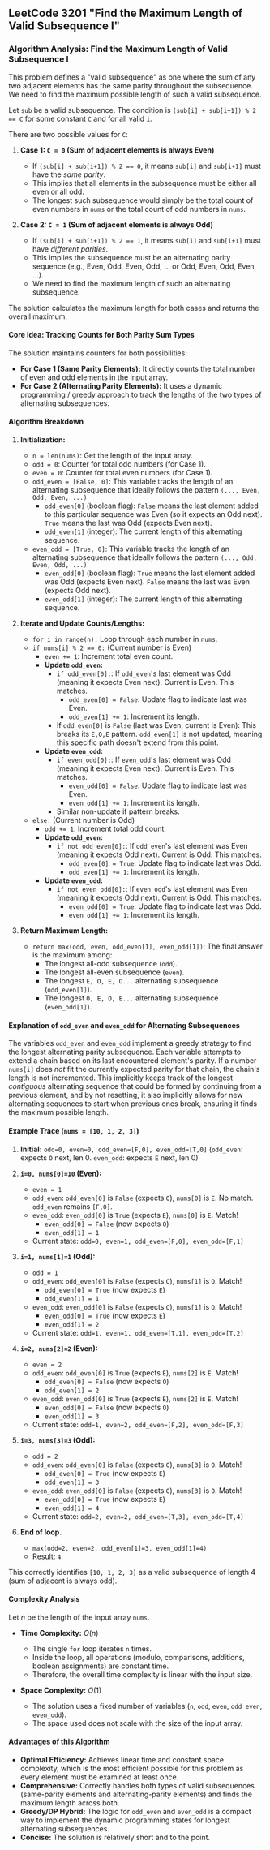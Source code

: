 LeetCode 3201 "Find the Maximum Length of Valid Subsequence I"
---

### **Algorithm Analysis: Find the Maximum Length of Valid Subsequence I**

This problem defines a "valid subsequence" as one where the sum of any two adjacent elements has the same parity throughout the subsequence. We need to find the maximum possible length of such a valid subsequence.

Let `sub` be a valid subsequence. The condition is `(sub[i] + sub[i+1]) % 2 == C` for some constant `C` and for all valid `i`.

There are two possible values for `C`:

1.  **Case 1: `C = 0` (Sum of adjacent elements is always Even)**
    * If `(sub[i] + sub[i+1]) % 2 == 0`, it means `sub[i]` and `sub[i+1]` must have the *same parity*.
    * This implies that all elements in the subsequence must be either all even or all odd.
    * The longest such subsequence would simply be the total count of even numbers in `nums` or the total count of odd numbers in `nums`.

2.  **Case 2: `C = 1` (Sum of adjacent elements is always Odd)**
    * If `(sub[i] + sub[i+1]) % 2 == 1`, it means `sub[i]` and `sub[i+1]` must have *different parities*.
    * This implies the subsequence must be an alternating parity sequence (e.g., Even, Odd, Even, Odd, ... or Odd, Even, Odd, Even, ...).
    * We need to find the maximum length of such an alternating subsequence.

The solution calculates the maximum length for both cases and returns the overall maximum.

#### **Core Idea: Tracking Counts for Both Parity Sum Types**

The solution maintains counters for both possibilities:

* **For Case 1 (Same Parity Elements):** It directly counts the total number of even and odd elements in the input array.
* **For Case 2 (Alternating Parity Elements):** It uses a dynamic programming / greedy approach to track the lengths of the two types of alternating subsequences.

#### **Algorithm Breakdown**

1.  **Initialization:**
    * `n = len(nums)`: Get the length of the input array.
    * `odd = 0`: Counter for total odd numbers (for Case 1).
    * `even = 0`: Counter for total even numbers (for Case 1).
    * `odd_even = [False, 0]`: This variable tracks the length of an alternating subsequence that ideally follows the pattern `(..., Even, Odd, Even, ...)`
        * `odd_even[0]` (boolean flag): `False` means the last element added to this particular sequence was Even (so it expects an Odd next). `True` means the last was Odd (expects Even next).
        * `odd_even[1]` (integer): The current length of this alternating sequence.
    * `even_odd = [True, 0]`: This variable tracks the length of an alternating subsequence that ideally follows the pattern `(..., Odd, Even, Odd, ...)`
        * `even_odd[0]` (boolean flag): `True` means the last element added was Odd (expects Even next). `False` means the last was Even (expects Odd next).
        * `even_odd[1]` (integer): The current length of this alternating sequence.

2.  **Iterate and Update Counts/Lengths:**
    * `for i in range(n):` Loop through each number in `nums`.
    * `if nums[i] % 2 == 0:` (Current number is Even)
        * `even += 1`: Increment total even count.
        * **Update `odd_even`:**
            * `if odd_even[0]:`: If `odd_even`'s last element was Odd (meaning it expects Even next). Current is Even. This matches.
                * `odd_even[0] = False`: Update flag to indicate last was Even.
                * `odd_even[1] += 1`: Increment its length.
            * If `odd_even[0]` is `False` (last was Even, current is Even): This breaks its `E,O,E` pattern. `odd_even[1]` is not updated, meaning this specific path doesn't extend from this point.
        * **Update `even_odd`:**
            * `if even_odd[0]:`: If `even_odd`'s last element was Odd (meaning it expects Even next). Current is Even. This matches.
                * `even_odd[0] = False`: Update flag to indicate last was Even.
                * `even_odd[1] += 1`: Increment its length.
            * Similar non-update if pattern breaks.
    * `else:` (Current number is Odd)
        * `odd += 1`: Increment total odd count.
        * **Update `odd_even`:**
            * `if not odd_even[0]:`: If `odd_even`'s last element was Even (meaning it expects Odd next). Current is Odd. This matches.
                * `odd_even[0] = True`: Update flag to indicate last was Odd.
                * `odd_even[1] += 1`: Increment its length.
        * **Update `even_odd`:**
            * `if not even_odd[0]:`: If `even_odd`'s last element was Even (meaning it expects Odd next). Current is Odd. This matches.
                * `even_odd[0] = True`: Update flag to indicate last was Odd.
                * `even_odd[1] += 1`: Increment its length.

3.  **Return Maximum Length:**
    * `return max(odd, even, odd_even[1], even_odd[1])`: The final answer is the maximum among:
        * The longest all-odd subsequence (`odd`).
        * The longest all-even subsequence (`even`).
        * The longest `E, O, E, O...` alternating subsequence (`odd_even[1]`).
        * The longest `O, E, O, E...` alternating subsequence (`even_odd[1]`).

#### **Explanation of `odd_even` and `even_odd` for Alternating Subsequences**

The variables `odd_even` and `even_odd` implement a greedy strategy to find the longest alternating parity subsequence. Each variable attempts to extend a chain based on its last encountered element's parity. If a number `nums[i]` does *not* fit the currently expected parity for that chain, the chain's length is not incremented. This implicitly keeps track of the longest *contiguous* alternating sequence that could be formed by continuing from a previous element, and by not resetting, it also implicitly allows for new alternating sequences to start when previous ones break, ensuring it finds the maximum possible length.

#### **Example Trace (`nums = [10, 1, 2, 3]`)**

1.  **Initial:** `odd=0, even=0, odd_even=[F,0], even_odd=[T,0]`
    (`odd_even`: expects `O` next, len 0. `even_odd`: expects `E` next, len 0)

2.  **`i=0, nums[0]=10` (Even):**
    * `even = 1`
    * `odd_even`: `odd_even[0]` is `False` (expects `O`), `nums[0]` is `E`. No match. `odd_even` remains `[F,0]`.
    * `even_odd`: `even_odd[0]` is `True` (expects `E`), `nums[0]` is `E`. Match!
        * `even_odd[0] = False` (now expects `O`)
        * `even_odd[1] = 1`
    * Current state: `odd=0, even=1, odd_even=[F,0], even_odd=[F,1]`

3.  **`i=1, nums[1]=1` (Odd):**
    * `odd = 1`
    * `odd_even`: `odd_even[0]` is `False` (expects `O`), `nums[1]` is `O`. Match!
        * `odd_even[0] = True` (now expects `E`)
        * `odd_even[1] = 1`
    * `even_odd`: `even_odd[0]` is `False` (expects `O`), `nums[1]` is `O`. Match!
        * `even_odd[0] = True` (now expects `E`)
        * `even_odd[1] = 2`
    * Current state: `odd=1, even=1, odd_even=[T,1], even_odd=[T,2]`

4.  **`i=2, nums[2]=2` (Even):**
    * `even = 2`
    * `odd_even`: `odd_even[0]` is `True` (expects `E`), `nums[2]` is `E`. Match!
        * `odd_even[0] = False` (now expects `O`)
        * `odd_even[1] = 2`
    * `even_odd`: `even_odd[0]` is `True` (expects `E`), `nums[2]` is `E`. Match!
        * `even_odd[0] = False` (now expects `O`)
        * `even_odd[1] = 3`
    * Current state: `odd=1, even=2, odd_even=[F,2], even_odd=[F,3]`

5.  **`i=3, nums[3]=3` (Odd):**
    * `odd = 2`
    * `odd_even`: `odd_even[0]` is `False` (expects `O`), `nums[3]` is `O`. Match!
        * `odd_even[0] = True` (now expects `E`)
        * `odd_even[1] = 3`
    * `even_odd`: `even_odd[0]` is `False` (expects `O`), `nums[3]` is `O`. Match!
        * `even_odd[0] = True` (now expects `E`)
        * `even_odd[1] = 4`
    * Current state: `odd=2, even=2, odd_even=[T,3], even_odd=[T,4]`

6.  **End of loop.**
    * `max(odd=2, even=2, odd_even[1]=3, even_odd[1]=4)`
    * Result: `4`.

This correctly identifies `[10, 1, 2, 3]` as a valid subsequence of length 4 (sum of adjacent is always odd).

#### **Complexity Analysis**

Let $n$ be the length of the input array `nums`.

* **Time Complexity:** $O(n)$
    * The single `for` loop iterates `n` times.
    * Inside the loop, all operations (modulo, comparisons, additions, boolean assignments) are constant time.
    * Therefore, the overall time complexity is linear with the input size.

* **Space Complexity:** $O(1)$
    * The solution uses a fixed number of variables (`n`, `odd`, `even`, `odd_even`, `even_odd`).
    * The space used does not scale with the size of the input array.

#### **Advantages of this Algorithm**

* **Optimal Efficiency:** Achieves linear time and constant space complexity, which is the most efficient possible for this problem as every element must be examined at least once.
* **Comprehensive:** Correctly handles both types of valid subsequences (same-parity elements and alternating-parity elements) and finds the maximum length across both.
* **Greedy/DP Hybrid:** The logic for `odd_even` and `even_odd` is a compact way to implement the dynamic programming states for longest alternating subsequences.
* **Concise:** The solution is relatively short and to the point.
